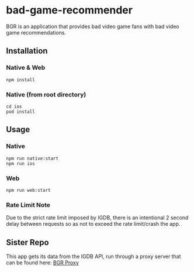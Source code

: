 # bad-game-recommender
BGR is an application that provides bad video game fans with bad video game recommendations.

## Installation
### Native & Web
```
npm install
```

### Native (from root directory)
```
cd ios
pod install
```

## Usage
### Native
```
npm run native:start
npm run ios
```

### Web
```
npm run web:start
```

### Rate Limit Note
Due to the strict rate limit imposed by IGDB, there is an intentional 2 second delay between requests so as not to exceed the rate limit/crash the app.

## Sister Repo
This app gets its data from the IGDB API, run through a proxy server that can be found here: [BGR Proxy](https://github.com/DominicMonares/bgr-proxy)
